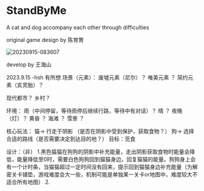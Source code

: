 # StandByMe
A cat and dog accompany each other through difficulties

original game design by 陈育箐

![20230915-083607](https://github.com/HAI-SHAN/StandByMe/assets/59592050/3b434287-e70d-4ed8-b3ed-019581739116)

develop by 王海山

2023.9.15 -hsh 
有所想
场景（元素）：
  废墟元素（尼尔）？
  唯美元素 ？
  简约元素（亥灵胎）？

  现代都市？
  乡村？

环境：
  雨（中间停留，等待雨停后继续行路，等待中有对话）？
  晴 ？
  夜晚（灯）？
  黄昏 ？
  海滩 ？
  雪景 ？

核心玩法：
  猫-> 行走于阴影 （是否在阴影中受到保护，获取食物？）
  狗-> 选择合适的路线（是否需要决定到达目的地？）
  目标：觅食

  设计：（非）
  1.黑色猫猫在狗狗的阴影中补充能量，走出阴影获取食物时能量会降低，能量降低至0时，需要白色狗狗回到猫猫身边，回复猫猫的能量。狗狗身上会有一个计时条，当猫猫超过一定时间没有回来，提示回到猫猫身边补充能量（为解密关卡铺垫，游戏难度会大一些，机制可能是单独某一关卡or地图中，难度较大不适合所有地图）
  2.
  
